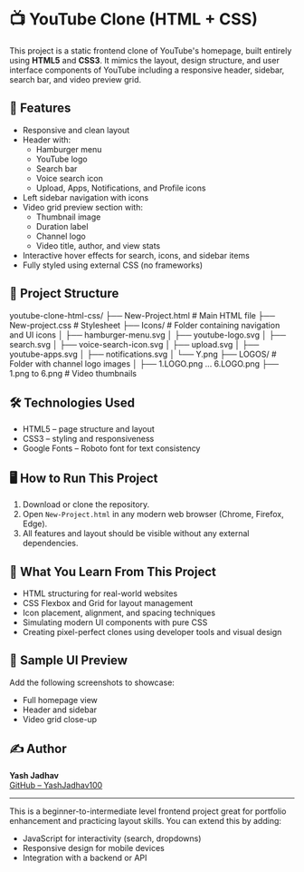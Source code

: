 # 📺 YouTube Clone (HTML + CSS)

This project is a static frontend clone of YouTube's homepage, built entirely using **HTML5** and **CSS3**. It mimics the layout, design structure, and user interface components of YouTube including a responsive header, sidebar, search bar, and video preview grid.

## 📌 Features

- Responsive and clean layout
- Header with:
  - Hamburger menu
  - YouTube logo
  - Search bar
  - Voice search icon
  - Upload, Apps, Notifications, and Profile icons
- Left sidebar navigation with icons
- Video grid preview section with:
  - Thumbnail image
  - Duration label
  - Channel logo
  - Video title, author, and view stats
- Interactive hover effects for search, icons, and sidebar items
- Fully styled using external CSS (no frameworks)

## 📂 Project Structure

youtube-clone-html-css/
├── New-Project.html # Main HTML file
├── New-project.css # Stylesheet
├── Icons/ # Folder containing navigation and UI icons
│ ├── hamburger-menu.svg
│ ├── youtube-logo.svg
│ ├── search.svg
│ ├── voice-search-icon.svg
│ ├── upload.svg
│ ├── youtube-apps.svg
│ ├── notifications.svg
│ └── Y.png
├── LOGOS/ # Folder with channel logo images
│ ├── 1.LOGO.png ... 6.LOGO.png
├── 1.png to 6.png # Video thumbnails

## 🛠️ Technologies Used

- HTML5 – page structure and layout
- CSS3 – styling and responsiveness
- Google Fonts – Roboto font for text consistency

## 🖥️ How to Run This Project

1. Download or clone the repository.
2. Open `New-Project.html` in any modern web browser (Chrome, Firefox, Edge).
3. All features and layout should be visible without any external dependencies.

## 🧠 What You Learn From This Project

- HTML structuring for real-world websites
- CSS Flexbox and Grid for layout management
- Icon placement, alignment, and spacing techniques
- Simulating modern UI components with pure CSS
- Creating pixel-perfect clones using developer tools and visual design

## 📸 Sample UI Preview

Add the following screenshots to showcase:
- Full homepage view
- Header and sidebar
- Video grid close-up

## ✍️ Author

**Yash Jadhav**  
[GitHub – YashJadhav100](https://github.com/YashJadhav100)

---

This is a beginner-to-intermediate level frontend project great for portfolio enhancement and practicing layout skills. You can extend this by adding:
- JavaScript for interactivity (search, dropdowns)
- Responsive design for mobile devices
- Integration with a backend or API
